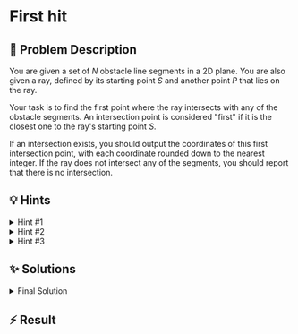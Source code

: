 # First hit

## 📝 Problem Description

You are given a set of $N$ obstacle line segments in a 2D plane. You are also given a ray, defined by its starting point $S$ and another point $P$ that lies on the ray.

Your task is to find the first point where the ray intersects with any of the obstacle segments. An intersection point is considered "first" if it is the closest one to the ray's starting point $S$.

If an intersection exists, you should output the coordinates of this first intersection point, with each coordinate rounded down to the nearest integer. If the ray does not intersect any of the segments, you should report that there is no intersection.

## 💡 Hints

<details>
<summary>Hint #1</summary>
The fundamental operation in this problem is determining if and where a ray intersects a line segment. A straightforward approach would be to iterate through all the obstacle segments, calculate the intersection point for each, and then identify which of these intersection points is closest to the ray's origin.
</details>
<details>
<summary>Hint #2</summary>
The coordinate values can be extremely large. Standard floating-point data types like `double` may not have enough precision to represent these values and the results of intermediate calculations accurately. This can lead to incorrect intersection results. Consider using a computational geometry library that supports exact arithmetic to avoid these precision issues.
</details>
<details>
<summary>Hint #3</summary>
The brute-force approach of checking every segment has a time complexity of $O(N)$. Given the constraints, this is likely efficient enough. To improve the practical running time, consider this: once you find an intersection, you are only interested in other intersections that are even closer. You can maintain the "closest hit found so far" and shorten your ray for subsequent checks. Shuffling the input segments randomly can increase the probability of finding a close intersection early, potentially speeding up the average-case performance.
</details>

## ✨ Solutions

<details>
<summary>Final Solution</summary>
This problem requires finding the closest intersection point between a ray and a set of line segments. The main challenges are the large coordinate values, which can cause precision errors with standard floating-point arithmetic, and handling the geometric calculations correctly.

### Approach

The solution uses the **CGAL (Computational Geometry Algorithms Library)**, which is specifically designed for robust geometric computations. By using an exact kernel, we can avoid precision issues entirely.

The overall strategy is as follows:
1.  **Initialization:** Read the ray and all obstacle segments. The core of the algorithm is to iterate through each segment and keep track of the closest intersection point found so far.
2.  **Iterative Search:**
    *   We start with the original, infinite ray.
    *   We iterate through the obstacle segments. The first time we find an intersection, we store that point. This point now becomes the endpoint of our "search segment", which starts at the ray's origin. We are no longer interested in any intersection that is further away.
    *   For all subsequent obstacle segments, we check for an intersection with our current (and progressively shorter) search segment.
    *   If a new, closer intersection is found, we update the endpoint of our search segment to this new point.
3.  **Randomization for Performance:** Before iterating, we shuffle the list of obstacle segments randomly. While the worst-case complexity remains $O(N)$, this is a powerful heuristic. If a segment close to the ray's origin is processed early, our search segment shrinks quickly. Subsequent intersection tests against this shorter segment are often faster (e.g., their bounding boxes may not overlap), leading to better average-case performance.

### Implementation Details

*   **Kernel:** We use `CGAL::Exact_predicates_exact_constructions_kernel` (or `EPECK`). This kernel uses number types that can represent rational numbers with arbitrary precision, guaranteeing that all geometric predicates (like `do_intersect`) and constructions (like `intersection`) are exact.
*   **Intersection Handling:** The `CGAL::intersection()` function can return different types. It might be a `Point` (for a simple intersection) or a `Segment` (if the ray and an obstacle are collinear and overlap). Our code must handle both cases correctly. If the intersection is an overlapping segment, we must identify which of its endpoints is closer to the ray's origin.
*   **Distance Comparison:** To find the closest point, we compare distances. Comparing squared distances (`CGAL::squared_distance`) is more efficient as it avoids computing square roots, and it's sufficient for determining which point is closer.
*   **Output:** The problem requires flooring the final coordinates. The provided `floor_to_double` function correctly converts CGAL's exact number type (`K::FT`) to a `double` and then applies the floor operation, carefully handling potential floating-point inaccuracies near integer boundaries.

This approach is both robust due to the use of an exact geometry kernel and efficient enough to pass within the time limits.

```cpp
#include <iostream>
#include <vector>
#include <algorithm>
#include <iomanip>
#include <stdexcept>

// CGAL headers for exact geometric computations
#include <CGAL/Exact_predicates_exact_constructions_kernel.h>

// Define type aliases for convenience
using K = CGAL::Exact_predicates_exact_constructions_kernel;
using Point = K::Point_2;
using Segment = K::Segment_2;
using Ray = K::Ray_2;

// Custom function to correctly floor a coordinate from CGAL's exact number type.
// Standard std::floor on a converted double might be inaccurate.
double floor_to_double(const K::FT& x) {
  double a = std::floor(CGAL::to_double(x));
  while (a > x) a -= 1;
  while (a + 1 <= x) a += 1;
  return a;
}

void solve() {
  int n;
  std::cin >> n;
  if (n == 0) {
    exit(0);
  }

  // ===== READ INPUT =====
  long x, y, a, b;
  std::cin >> x >> y >> a >> b;
  Ray ray(Point(x, y), Point(a, b));

  std::vector<Segment> segments(n);
  for (int i = 0; i < n; ++i) {
    long r, s, t, u;
    std::cin >> r >> s >> t >> u;
    segments[i] = Segment(Point(r, s), Point(t, u));
  }

  // Randomly shuffle segments for better average-case performance
  std::random_shuffle(segments.begin(), segments.end());

  // ===== FIND FIRST HIT =====
  bool hit_found = false;
  Segment min_hit_segment; // Represents segment from ray origin to closest hit

  for (const Segment& s : segments) {
    if (!hit_found) {
      // First phase: Intersect with the infinite ray
      if (CGAL::do_intersect(ray, s)) {
        hit_found = true;
        auto intersection_obj = CGAL::intersection(ray, s);
        if (const Point* p = boost::get<Point>(&*intersection_obj)) {
          min_hit_segment = Segment(ray.source(), *p);
        } else if (const Segment* seg = boost::get<Segment>(&*intersection_obj)) {
          // If overlap, find the closer endpoint of the overlap
          Point p1 = seg->source();
          Point p2 = seg->target();
          min_hit_segment = (CGAL::squared_distance(ray.source(), p1) < CGAL::squared_distance(ray.source(), p2))
                           ? Segment(ray.source(), p1)
                           : Segment(ray.source(), p2);
        }
      }
    } else {
      // Second phase: Intersect with the current shortest hit segment
      if (CGAL::do_intersect(min_hit_segment, s)) {
        auto intersection_obj = CGAL::intersection(min_hit_segment, s);
        if (const Point* p = boost::get<Point>(&*intersection_obj)) {
          // Update the shortest hit segment
          min_hit_segment = Segment(ray.source(), *p);
        } else if (const Segment* seg = boost::get<Segment>(&*intersection_obj)) {
          // If overlap, find the closer endpoint and update
          Point p1 = seg->source();
          Point p2 = seg->target();
          Point closer_point = (CGAL::squared_distance(ray.source(), p1) < CGAL::squared_distance(ray.source(), p2)) ? p1 : p2;
          min_hit_segment = Segment(ray.source(), closer_point);
        }
      }
    }
  }

  // ===== OUTPUT =====
  if (hit_found) {
    Point hit_point = min_hit_segment.target();
    std::cout << std::setprecision(0) << std::fixed
              << floor_to_double(hit_point.x()) << " "
              << floor_to_double(hit_point.y()) << std::endl;
  } else {
    std::cout << "no" << std::endl;
  }
}

int main() {
  std::ios_base::sync_with_stdio(false);
  std::cin.tie(NULL);
  while (true) {
    solve();
  }
  return 0;
}
```
</details>

## ⚡ Result

```plaintext

```